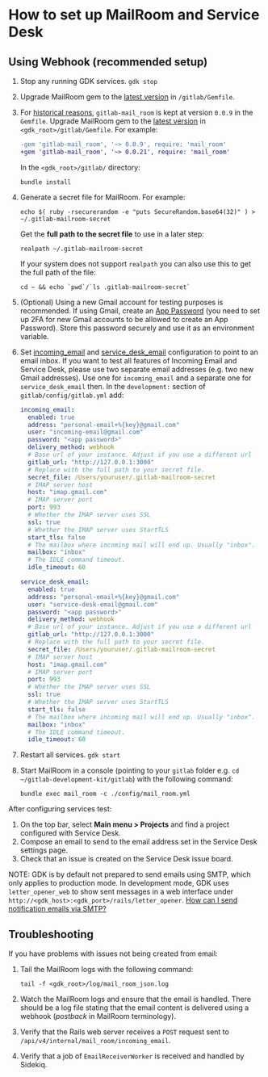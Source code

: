 # How to set up MailRoom and Service Desk

## Using Webhook (recommended setup)

1. Stop any running GDK services. `gdk stop`
1. Upgrade MailRoom gem to the [latest version](https://rubygems.org/gems/gitlab-mail_room/) in `/gitlab/Gemfile`.
1. For [historical reasons](https://docs.gitlab.com/ee/development/emails.html#mailroom-gem-updates), `gitlab-mail_room`
   is kept at version `0.0.9` in the `Gemfile`. Upgrade MailRoom gem to the
   [latest version](https://rubygems.org/gems/gitlab-mail_room/) in `<gdk_root>/gitlab/Gemfile`. For example:

   ```diff
   -gem 'gitlab-mail_room', '~> 0.0.9', require: 'mail_room'
   +gem 'gitlab-mail_room', '~> 0.0.21', require: 'mail_room'
   ```

   In the `<gdk_root>/gitlab/` directory:
   
   ```shell
   bundle install
   ```

1. Generate a secret file for MailRoom. For example:

   ```shell
   echo $( ruby -rsecurerandom -e "puts SecureRandom.base64(32)" ) > ~/.gitlab-mailroom-secret
   ```
   
   Get the **full path to the secret file** to use in a later step:

   ```shell
   realpath ~/.gitlab-mailroom-secret
   ```
   
   If your system does not support `realpath` you can also use this to get the full path of the file:

   ```shell
   cd ~ && echo `pwd`/`ls .gitlab-mailroom-secret`
   ```

1. (Optional) Using a new Gmail account for testing purposes is recommended. If using Gmail, create an
   [App Password](https://support.google.com/accounts/answer/185833) (you need to set up 2FA for new Gmail accounts 
   to be allowed to create an App Password). Store this password securely and use it as an environment variable.
1. Set [incoming_email](https://docs.gitlab.com/ee/administration/incoming_email.html) and
   [service_desk_email](https://docs.gitlab.com/ee/user/project/service_desk.html#using-a-custom-email-address)
   configuration to point to an email inbox. If you want to test all features of Incoming Email and Service Desk, 
   please use two separate email addresses (e.g. two new Gmail addresses). Use one for `incoming_email` and a 
   separate one for `service_desk_email` then.
   In the `development:` section of `gitlab/config/gitlab.yml` add:

   ```yaml
   incoming_email:
     enabled: true
     address: "personal-email+%{key}@gmail.com"
     user: "incoming-email@gmail.com"
     password: "<app password>"
     delivery_method: webhook
     # Base url of your instance. Adjust if you use a different url
     gitlab_url: "http://127.0.0.1:3000"
     # Replace with the full path to your secret file.
     secret_file: /Users/youruser/.gitlab-mailroom-secret
     # IMAP server host
     host: "imap.gmail.com"
     # IMAP server port
     port: 993
     # Whether the IMAP server uses SSL
     ssl: true
     # Whether the IMAP server uses StartTLS
     start_tls: false
     # The mailbox where incoming mail will end up. Usually "inbox".
     mailbox: "inbox"
     # The IDLE command timeout.
     idle_timeout: 60

   service_desk_email:
     enabled: true
     address: "personal-email+%{key}@gmail.com"
     user: "service-desk-email@gmail.com"
     password: "<app password>"
     delivery_method: webhook
     # Base url of your instance. Adjust if you use a different url
     gitlab_url: "http://127.0.0.1:3000"
     # Replace with the full path to your secret file.
     secret_file: /Users/youruser/.gitlab-mailroom-secret
     # IMAP server host
     host: "imap.gmail.com"
     # IMAP server port
     port: 993
     # Whether the IMAP server uses SSL
     ssl: true
     # Whether the IMAP server uses StartTLS
     start_tls: false
     # The mailbox where incoming mail will end up. Usually "inbox".
     mailbox: "inbox"
     # The IDLE command timeout.
     idle_timeout: 60
   ```

1. Restart all services. `gdk start`
1. Start MailRoom in a console (pointing to your `gitlab` folder e.g. `cd ~/gitlab-development-kit/gitlab`) with the following command:

   ```shell
   bundle exec mail_room -c ./config/mail_room.yml
   ```

After configuring services test:

1. On the top bar, select **Main menu > Projects** and find a project configured with Service Desk.
1. Compose an email to send to the email address set in the Service Desk settings page.
1. Check that an issue is created on the Service Desk issue board.

NOTE:
GDK is by default not prepared to send emails using SMTP, which only applies to production mode. In development mode,
GDK uses `letter_opener_web` to show sent messages in a web interface under
`http://<gdk_host>:<gdk_port>/rails/letter_opener`. [How can I send notification emails via SMTP?](email.md)

## Troubleshooting

If you have problems with issues not being created from email:

1. Tail the MailRoom logs with the following command:

   ```shell
   tail -f <gdk_root>/log/mail_room_json.log
   ```

1. Watch the MailRoom logs and ensure that the email is handled. There should be a log file stating that the email
   content is delivered using a webhook (_postback_ in MailRoom terminology).
1. Verify that the Rails web server receives a `POST` request sent to `/api/v4/internal/mail_room/incoming_email`.
1. Verify that a job of `EmailReceiverWorker` is received and handled by Sidekiq.
